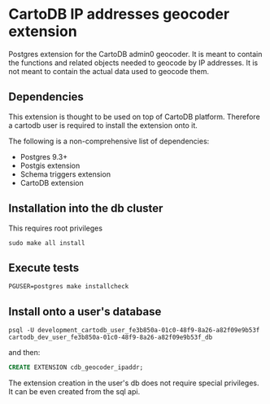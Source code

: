 # CartoDB IP addresses geocoder extension
Postgres extension for the CartoDB admin0 geocoder. It is meant to contain the functions and related objects needed to geocode by IP addresses. It is not meant to contain the actual data used to geocode them.

## Dependencies
This extension is thought to be used on top of CartoDB platform. Therefore a cartodb user is required to install the extension onto it.

The following is a non-comprehensive list of dependencies:

- Postgres 9.3+
- Postgis extension
- Schema triggers extension
- CartoDB extension

## Installation into the db cluster
This requires root privileges
```
sudo make all install
```

## Execute tests
```
PGUSER=postgres make installcheck
```

## Install onto a user's database
```
psql -U development_cartodb_user_fe3b850a-01c0-48f9-8a26-a82f09e9b53f cartodb_dev_user_fe3b850a-01c0-48f9-8a26-a82f09e9b53f_db
```

and then:

```sql
CREATE EXTENSION cdb_geocoder_ipaddr;
```

The extension creation in the user's db does not require special privileges. It can be even created from the sql api.
